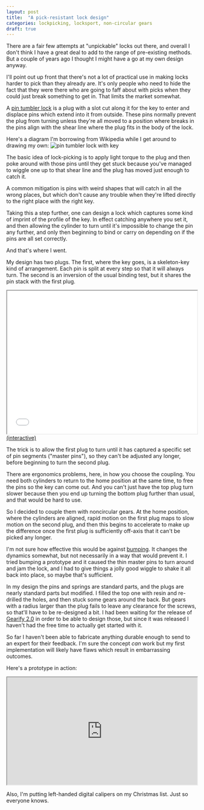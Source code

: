 ```yaml
---
layout: post
title:  "A pick-resistant lock design"
categories: lockpicking, locksport, non-circular gears
draft: true
---
```


There are a fair few attempts at "unpickable" locks out there, and overall I
don't think I have a great deal to add to the range of pre-existing methods.
But a couple of years ago I thought I might have a go at my own design anyway.

I'll point out up front that there's not a lot of practical use in making locks
harder to pick than they already are.  It's only people who need to hide the
fact that they were there who are going to faff about with picks when they
could just break something to get in.  That limits the market somewhat.

A [pin tumbler lock][] is a plug with a slot cut along it for the key to enter
and displace pins which extend into it from outside.  These pins normally
prevent the plug from turning unless they're all moved to a position where
breaks in the pins align with the shear line where the plug fits in the body of
the lock.

Here's a diagram I'm borrowing from Wikipedia while I get around to drawing my
own:
![pin tumbler lock with key](https://upload.wikimedia.org/wikipedia/commons/6/6e/Pin_tumbler_with_key.svg)

The basic idea of lock-picking is to apply light torque to the plug and then
poke around with those pins until they get stuck because you've managed to
wiggle one up to that shear line and the plug has moved just enough to catch
it.

A common mitigation is pins with weird shapes that will catch in all the wrong
places, but which don't cause any trouble when they're lifted directly to the
right place with the right key.

Taking this a step further, one can design a lock which captures some kind of
imprint of the profile of the key.  In effect catching anywhere you set it, and
then allowing the cylinder to turn until it's impossible to change the pin any
further, and only then beginning to bind or carry on depending on if the pins
are all set correctly.

And that's where I went.

My design has two plugs.  The first, where the key goes, is a skeleton-key kind
of arrangement.  Each pin is split at every step so that it will always turn.
The second is an inversion of the usual binding test, but it shares the pin
stack with the first plug.

<iframe name="dual-plug" width="100%" style="aspect-ratio:4/3" src="/images/dual-plug-pin-tumbler-lock.png" allowfullscreen sandbox>image goes here</iframe>
<a href="https://www.tinkercad.com/embed/9gywpW8cuNV?editbtn=1" target="dual-plug">(interactive)</a>

The trick is to allow the first plug to turn until it has captured a specific
set of pin segments ("master pins"), so they can't be adjusted any longer,
before beginning to turn the second plug.

There are ergonomics problems, here, in how you choose the coupling.  You need
both cylinders to return to the home position at the same time, to free the
pins so the key can come out.  And you can't just have the top plug turn slower
because then you end up turning the bottom plug further than usual, and that
would be hard to use.

So I decided to couple them with noncircular gears.  At the home position,
where the cylinders are aligned, rapid motion on the first plug maps to slow
motion on the second plug, and then this begins to accelerate to make up the
difference once the first plug is sufficiently off-axis that it can't be picked
any longer.

I'm not sure how effective this would be against [bumping][].  It changes the
dynamics somewhat, but not necessarily in a way that would prevent it.  I tried
bumping a prototype and it caused the thin master pins to turn around and jam
the lock, and I had to give things a jolly good wiggle to shake it all back
into place, so maybe that's sufficient.

In my design the pins and springs are standard parts, and the plugs are nearly
standard parts but modified.  I filled the top one with resin and re-drilled
the holes, and then stuck some gears around the back.  But gears with a radius
larger than the plug fails to leave any clearance for the screws, so that'll
have to be re-designed a bit.  I had been waiting for the release of [Gearify
2.0][] in order to be able to design those, but since it was released I haven't
had the free time to actually get started with it.

So far I haven't been able to fabricate anything durable enough to send to an
expert for their feedback.  I'm sure the concept _can_ work but my first
implementation will likely have flaws which result in embarrassing outcomes.

Here's a prototype in action:
<iframe width="100%" style="aspect-ratio:16/9" src="http://www.youtube.com/embed/6Er67SCnPC8" allowfullscreen sandbox>video goes here</iframe>

Also, I'm putting left-handed digital calipers on my Christmas list.  Just so
everyone knows.

[pin tumbler lock]: <https://en.wikipedia.org/wiki/Pin_tumbler_lock#Cylinder_locks>
[bumping]: <https://en.wikipedia.org/wiki/Lock_bumping>
[Gearify 2.0]: <https://www.gearify.io/>

[Tinkercad design]: <https://www.tinkercad.com/things/9gywpW8cuNV-unpickable-lock>
